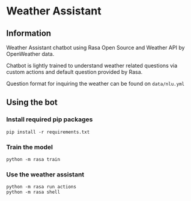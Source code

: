 # Weather Assistant

## Information
Weather Assistant chatbot using Rasa Open Source and Weather API by OpenWeather data. 

Chatbot is lightly trained to understand weather related questions via custom actions and default question provided by Rasa. 

Question format for inquiring the weather can be found on ```data/nlu.yml```

## Using the bot

### Install required pip packages
```
pip install -r requirements.txt
```
### Train the model
```
python -m rasa train
```
### Use the weather assistant
```
python -m rasa run actions
python -m rasa shell
```